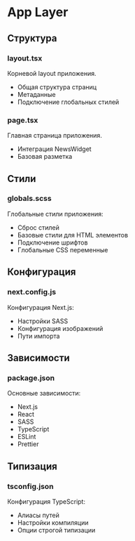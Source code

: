 # App Layer

## Структура

### layout.tsx

Корневой layout приложения.

- Общая структура страниц
- Метаданные
- Подключение глобальных стилей

### page.tsx

Главная страница приложения.

- Интеграция NewsWidget
- Базовая разметка

## Стили

### globals.scss

Глобальные стили приложения:

- Сброс стилей
- Базовые стили для HTML элементов
- Подключение шрифтов
- Глобальные CSS переменные

## Конфигурация

### next.config.js

Конфигурация Next.js:

- Настройки SASS
- Конфигурация изображений
- Пути импорта

## Зависимости

### package.json

Основные зависимости:

- Next.js
- React
- SASS
- TypeScript
- ESLint
- Prettier

## Типизация

### tsconfig.json

Конфигурация TypeScript:

- Алиасы путей
- Настройки компиляции
- Опции строгой типизации
